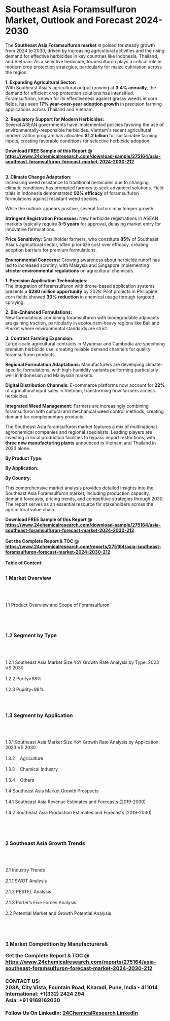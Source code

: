 <h1>Southeast Asia Foramsulfuron Market, Outlook and Forecast 2024-2030</h1><p>The <strong>Southeast Asia Foramsulfuron market</strong> is poised for steady growth from 2024 to 2030, driven by increasing agricultural activities and the rising demand for effective herbicides in key countries like Indonesia, Thailand, and Vietnam. As a selective herbicide, foramsulfuron plays a critical role in modern crop protection strategies, particularly for maize cultivation across the region.</p><p><strong>1. Expanding Agricultural Sector:</strong><br>
With Southeast Asia's agricultural output growing at <strong>3.4% annually</strong>, the demand for efficient crop protection solutions has intensified. Foramsulfuron, known for its effectiveness against grassy weeds in corn fields, has seen <strong>17% year-over-year adoption growth</strong> in precision farming applications across Thailand and Vietnam.</p><p><strong>2. Regulatory Support for Modern Herbicides:</strong><br>
Several ASEAN governments have implemented policies favoring the use of environmentally-responsible herbicides. Vietnam's recent agricultural modernization program has allocated <strong>$1.2 billion</strong> for sustainable farming inputs, creating favorable conditions for selective herbicide adoption.</p><div><b>Download FREE Sample of this Report @ 
            <a href="https://www.24chemicalresearch.com/download-sample/275164/asia-southeast-foramsulfuron-forecast-market-2024-2030-212">
            https://www.24chemicalresearch.com/download-sample/275164/asia-southeast-foramsulfuron-forecast-market-2024-2030-212</a></b></div><br><p><strong>3. Climate Change Adaptation:</strong><br>
Increasing weed resistance to traditional herbicides due to changing climatic conditions has prompted farmers to seek advanced solutions. Field trials in Indonesia demonstrated <strong>92% efficacy</strong> of foramsulfuron formulations against resistant weed species.</p><p>While the outlook appears positive, several factors may temper growth:</p><p><strong>Stringent Registration Processes:</strong> New herbicide registrations in ASEAN markets typically require <strong>3-5 years</strong> for approval, delaying market entry for innovative formulations.</p><p><strong>Price Sensitivity:</strong> Smallholder farmers, who constitute <strong>85%</strong> of Southeast Asia's agricultural sector, often prioritize cost over efficacy, creating adoption barriers for premium formulations.</p><p><strong>Environmental Concerns:</strong> Growing awareness about herbicide runoff has led to increased scrutiny, with Malaysia and Singapore implementing <strong>stricter environmental regulations</strong> on agricultural chemicals.</p><p><strong>1. Precision Application Technologies:</strong><br>
The integration of foramsulfuron with drone-based application systems presents a <strong>$280 million opportunity</strong> by 2028. Pilot projects in Philippine corn fields showed <strong>30% reduction</strong> in chemical usage through targeted spraying.</p><p><strong>2. Bio-Enhanced Formulations:</strong><br>
New formulations combining foramsulfuron with biodegradable adjuvants are gaining traction, particularly in ecotourism-heavy regions like Bali and Phuket where environmental standards are strict.</p><p><strong>3. Contract Farming Expansion:</strong><br>
Large-scale agricultural contracts in Myanmar and Cambodia are specifying premium herbicide use, creating reliable demand channels for quality foramsulfuron products.</p><p><strong>Regional Formulation Adaptations:</strong> Manufacturers are developing climate-specific formulations, with high-humidity variants performing particularly well in Indonesian and Malaysian markets.</p><p><strong>Digital Distribution Channels:</strong> E-commerce platforms now account for <strong>22%</strong> of agricultural input sales in Vietnam, transforming how farmers access herbicides.</p><p><strong>Integrated Weed Management:</strong> Farmers are increasingly combining foramsulfuron with cultural and mechanical weed control methods, creating demand for complementary products.</p><p>The Southeast Asia foramsulfuron market features a mix of multinational agrochemical companies and regional specialists. Leading players are investing in local production facilities to bypass import restrictions, with <strong>three new manufacturing plants</strong> announced in Vietnam and Thailand in 2023 alone.</p><p><strong>By Product Type:</strong></p><p><strong>By Application:</strong></p><p><strong>By Country:</strong></p><p>This comprehensive market analysis provides detailed insights into the Southeast Asia Foramsulfuron market, including production capacity, demand forecasts, pricing trends, and competitive strategies through 2030. The report serves as an essential resource for stakeholders across the agricultural value chain.</p><div><b>Download FREE Sample of this Report @ 
            <a href="https://www.24chemicalresearch.com/download-sample/275164/asia-southeast-foramsulfuron-forecast-market-2024-2030-212">
            https://www.24chemicalresearch.com/download-sample/275164/asia-southeast-foramsulfuron-forecast-market-2024-2030-212</a></b></div><br><div><b>Get the Complete Report & TOC @ 
            <a href="https://www.24chemicalresearch.com/reports/275164/asia-southeast-foramsulfuron-forecast-market-2024-2030-212">
            https://www.24chemicalresearch.com/reports/275164/asia-southeast-foramsulfuron-forecast-market-2024-2030-212</a></b></div><br>
            <b>Table of Content:</b><p><h2><span style="font-size:16px"><strong>1 Market Overview&nbsp;&nbsp; &nbsp;</strong></span></h2><br />
<br />
<p>1.1 Product Overview and Scope of Foramsulfuron&nbsp;</p><br />
<br />
<h2><strong><span style="font-size:16px">1.2 Segment by Type&nbsp;&nbsp; &nbsp;</span></strong></h2><br />
<br />
<p>1.2.1 Southeast Asia Market Size YoY Growth Rate Analysis by Type: 2023 VS 2030&nbsp;&nbsp; &nbsp;<br /><br />
1.2.2 Purity>98%&nbsp;&nbsp; &nbsp;<br /><br />
1.2.3 Puurity<98%<br /><br />
<br />
<h2><span style="font-size:16px"><strong>1.3 Segment by Application&nbsp;&nbsp;</strong></span></h2><br />
<br />
<p>1.3.1 Southeast Asia Market Size YoY Growth Rate Analysis by Application: 2023 VS 2030&nbsp;&nbsp; &nbsp;<br /><br />
1.3.2&nbsp;&nbsp; &nbsp;Agriculture<br /><br />
1.3.3&nbsp;&nbsp; &nbsp;Chemical Industry<br /><br />
1.3.4&nbsp;&nbsp; &nbsp;Others<br /><br />
1.4 Southeast Asia Market Growth Prospects&nbsp;&nbsp; &nbsp;<br /><br />
1.4.1 Southeast Asia Revenue Estimates and Forecasts (2019-2030)&nbsp;&nbsp; &nbsp;<br /><br />
1.4.2 Southeast Asia Production Estimates and Forecasts (2019-2030)&nbsp;&nbsp;</p><br />
<br />
<h2><span style="font-size:16px"><strong>2 Southeast Asia Growth Trends&nbsp;&nbsp; &nbsp;</strong></span></h2><br />
<br />
<p>2.1 Industry Trends&nbsp;&nbsp; &nbsp;<br /><br />
2.1.1 SWOT Analysis&nbsp;&nbsp; &nbsp;<br /><br />
2.1.2 PESTEL Analysis&nbsp;&nbsp; &nbsp;<br /><br />
2.1.3 Porter&rsquo;s Five Forces Analysis&nbsp;&nbsp; &nbsp;<br /><br />
2.2 Potential Market and Growth Potential Analysis&nbsp;&nbsp; &nbsp;</p><br />
<br />
<h2><span style="font-size:16px"><strong>3 Market Competition by Manufacturers&</p><div><b>Get the Complete Report & TOC @ 
            <a href="https://www.24chemicalresearch.com/reports/275164/asia-southeast-foramsulfuron-forecast-market-2024-2030-212">
            https://www.24chemicalresearch.com/reports/275164/asia-southeast-foramsulfuron-forecast-market-2024-2030-212</a></b></div><br><b>CONTACT US:</b><br>
            203A, City Vista, Fountain Road, Kharadi, Pune, India - 411014<br>
            International: +1(332) 2424 294<br>
            Asia: +91 9169162030 <br><br>
            Follow Us On LinkedIn: <a href="https://www.linkedin.com/company/24chemicalresearch/">24ChemicalResearch LinkedIn</a>